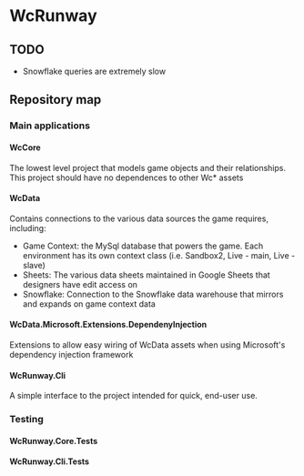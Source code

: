# WcRunway

## TODO
* Snowflake queries are extremely slow

## Repository map
### Main applications
#### WcCore
The lowest level project that models game objects and their relationships. This project should have no dependences to other Wc* assets

#### WcData
Contains connections to the various data sources the game requires, including:
* Game Context: the MySql database that powers the game. Each environment has its own context class (i.e. Sandbox2, Live - main, Live - slave)
* Sheets: The various data sheets maintained in Google Sheets that designers have edit access on
* Snowflake: Connection to the Snowflake data warehouse that mirrors and expands on game context data

#### WcData.Microsoft.Extensions.DependenyInjection
Extensions to allow easy wiring of WcData assets when using Microsoft's dependency injection framework

#### WcRunway.Cli
A simple interface to the project intended for quick, end-user use.

### Testing
#### WcRunway.Core.Tests

#### WcRunway.Cli.Tests